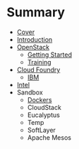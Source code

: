 # Summary

* [Cover](README.md)
* [Introduction](documentation/Introduction.md)
* [OpenStack](documentation/OpenStack.md)
   * [Getting Started](documentation/OpenStackGettingStarted.md)
   * [Training](documentation/OpenStackTraining.md)
* [Cloud Foundry](documentation/CloudFoundry.md)
   * [IBM](documentation/Ibm.md)
* [Intel](documentation/Intel.md)
* Sandbox
   * [Dockers](documentation/Docker.md)
   * CloudStack
   * Eucalyptus
   * Temp
   * SoftLayer
   * Apache Mesos

